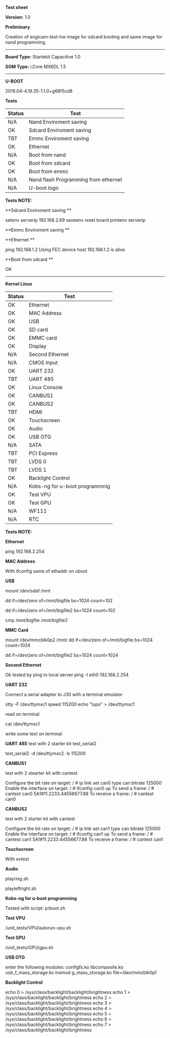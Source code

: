 **Test sheet**

**Version:** 1.0


**Preliminary**

Creation of engicam-test-hw image for sdcard booting and same image for nand programming.

--------------------------------------------------------------------------------------------------------

**Board Type:** Startekit Capacitive 1.0

**SOM Type:**  i.Core MX6DL 1.5

--------------------------------------------------------------------------------------------------------

**U-BOOT**

2019.04-4.19.35-1.1.0+g68f5cd8


**Tests**

| Status  |  Test |
|---------|-------|
| N/A   |Nand Enviroment saving   |
| OK    |Sdcard  Enviroment saving |
| TBT   |Emmc  Enviroment saving |
| OK    |Ethernet  |
| N/A   |Boot from nand   |
| OK    |Boot from sdcard  |
| OK   |Boot from emmc  |
| N/A   |Nand flash Programming from ethernet   |
| N/A   |U-boot logo   |


**Tests NOTE:**

**Sdcard  Enviroment saving **

setenv serverip 192.168.2.69
saveenv
reset board
printenv  serverip

**Emmc  Enviroment saving **


**Ethernet **

ping 192.168.1.2
Using FEC device
host 192.168.1.2 is alive

**Boot from sdcard **

OK

--------------------------------------------------------------------------------------------------------
**Kernel Linux**

| Status  |  Test |
|---------|-------|
|OK |Ethernet|
|OK |MAC Address|
|OK |USB|
|OK |SD card|
|OK |EMMC card|
|OK |Display|
|N/A |Second Ethernet|
|N/A  |CMOS Input|
|OK |UART 232|
|TBT |UART 485|
|OK |Linux Console|
|OK |CANBUS1|
|OK |CANBUS2|
|TBT |HDMI|
|OK |Touchscreen|
|OK |Audio|
|OK |USB  OTG|
|N/A |SATA|
|TBT |PCI Express|
|TBT |LVDS 0|
|TBT |LVDS 1|
|OK |Backlight Control|
|N/A |Kobs-ng for u-boot programmnig|
|OK |Test VPU|
|OK |Test GPU|
|N/A |WF111|
|N/A |RTC|

**Tests NOTE:**

**Ethernet**

ping 192.168.2.254

**MAC Address**

With ifconfig same of ethaddr on uboot

**USB**

mount /dev/sda1 /mnt

dd if=/dev/zero of=/mnt/bigfile bs=1024 count=102

dd if=/dev/zero of=/mnt/bigfile2 bs=1024 count=102

cmp /mnt/bigfile /mnt/bigfile2

**MMC Card**

 mount /dev/mmcblk0p2 /mnt/
dd if=/dev/zero of=/mnt/bigfile bs=1024 count=1024

dd if=/dev/zero of=/mnt/bigfile2 bs=1024 count=1024

**Second Ethernet**

Ok tested by ping to local server
ping -I eth0 192.168.2.254

**UART 232**

Connect a serial adapter to J30 with a terminal emulator

stty -F /dev/ttymxc1 speed 115200
echo "lupo" > /dev/ttymxc1

read on terminal

cat /dev/ttymxc1

write some text on terminal

**UART 485**
test with 2 starter kit test_serial2

test_serial2 -d /dev/ttymxc2 -b 115200


**CANBUS1**

test with 2 stearter kit with cantest

 Configure the bit rate on target:
/ # ip link set can0 type can bitrate 125000
 Enable the interface on target:
/ # ifconfig can0 up
 To send a frame:
/ # cantest can0 5A1#11.2233.44556677.88
 To receive a frame:
/ # cantest can0

**CANBUS2**

test with 2 starter kit with cantest

 Configure the bit rate on target:
/ # ip link set can1 type can bitrate 125000
 Enable the interface on target:
/ # ifconfig can1 up
 To send a frame:
/ # cantest can1 5A1#11.2233.44556677.88
 To receive a frame:
/ # cantest can1

**Touchscreen**

With evtest

**Audio**

playring.sh

playleftright.sh

**Kobs-ng for u-boot programming**

Tested with script: prboot.sh

**Test VPU**

/unit_tests/VPU/autorun-vpu.sh

**Test GPU**

/unit_tests/GPU/gpu.sh

**USB OTG**

enter the following modules:
configfs.ko
libcomposite.ko
usb_f_mass_storage.ko
insmod g_mass_storage.ko file=/dev/mmcblk0p1


**Backlight Control**

echo 0 > /sys/class/backlight/backlight/brightness
echo 1 > /sys/class/backlight/backlight/brightness
echo 2 > /sys/class/backlight/backlight/brightness
echo 3 > /sys/class/backlight/backlight/brightness
echo 4 > /sys/class/backlight/backlight/brightness
echo 5 > /sys/class/backlight/backlight/brightness
echo 6 > /sys/class/backlight/backlight/brightness
echo 7 > /sys/class/backlight/backlight/brightness
